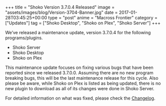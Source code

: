 +++
title = "Shoko Version 3.7.0.4 Released"
image = "assets/images/blog/Version-3704-Banner.jpg"
date = 2017-01-28T03:45:25+00:00
type = "post"
anime = "Macross Frontier"
category = ["Updates"]
tag = ["Shoko Desktop", "Shoko on Plex", "Shoko Server"]
+++

We’ve released a maintenance update, version 3.7.0.4 for the following programs/plugins.

-   Shoko Server
-   Shoko Desktop
-   Shoko on Plex

This maintenance update focuses on fixing various bugs that have been reported since we released 3.7.0.0. Assuming there are no new program breaking bugs, this will be the last maintenance release for this cycle. Also please be aware, while Shoko on Plex is listed as being updated, there is no new plugin to download as all of its changes were done in Shoko Server.

For detailed information on what was fixed, please check the [Changelog](https://docs.shokoanime.com/changelog.html).
